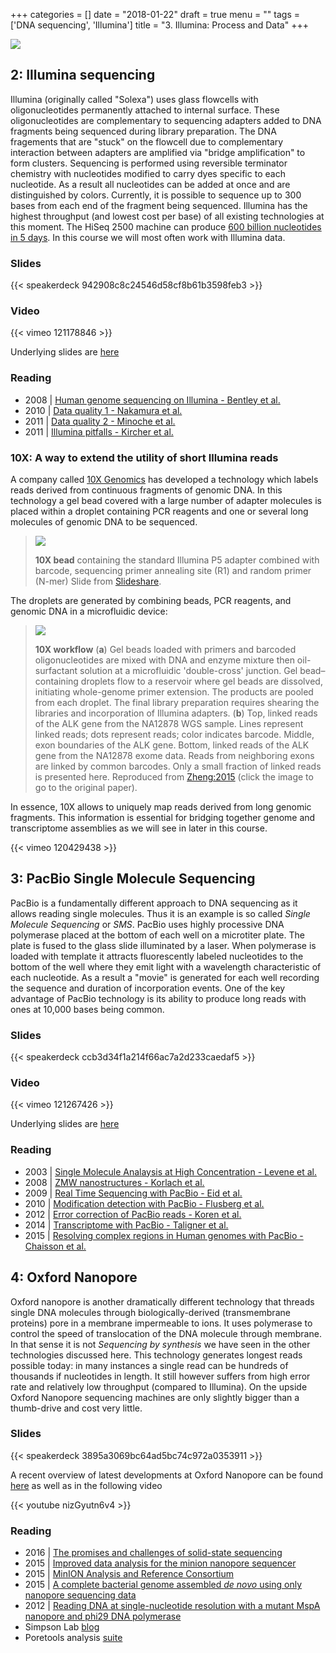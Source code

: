 +++
categories = []
date = "2018-01-22"
draft = true
menu = ""
tags = ['DNA sequencing', 'Illumina']
title = "3. Illumina: Process and Data"
+++

![](/img/illumina_pseudocolor.png)

## 2: Illumina sequencing

Illumina (originally called "Solexa") uses glass flowcells with oligonucleotides permanently attached to internal surface. These oligonucleotides are complementary to sequencing adapters added to DNA fragments being sequenced during library preparation. The DNA fragements that are "stuck" on the flowcell due to complementary interaction between adapters are amplified via "bridge amplification" to form clusters. Sequencing is performed using reversible terminator chemistry with nucleotides modified to carry dyes specific to each nucleotide. As a result all nucleotides can be added at once and are distinguished by colors. Currently, it is possible to sequence up to 300 bases from each end of the fragment being sequenced. Illumina has the highest throughput (and lowest cost per base) of all existing technologies at this moment. The HiSeq 2500 machine can produce [600 billion nucleotides in 5 days](http://www.illumina.com/systems/hiseq_2500_1500/performance_specifications.html). In this course we will most often work with Illumina data.

### Slides

{{< speakerdeck 942908c8c24546d58cf8b61b3598feb3 >}}

### Video

{{< vimeo 121178846 >}}

Underlying slides are [here](https://speakerdeck.com/nekrut/ngs-technologies-illumina#)

### Reading

* 2008 | [Human genome sequencing on Illumina - Bentley et al.](http://www.nature.com/nature/journal/v456/n7218/pdf/nature07517.pdf)
* 2010 | [Data quality 1 - Nakamura et al.](http://nar.oxfordjournals.org/content/39/13/e90.full-text-lowres.pdf)
* 2011 | [Data quality 2 - Minoche et al.](http://genomebiology.com/content/pdf/gb-2011-12-11-r112.pdf)
* 2011 | [Illumina pitfalls - Kircher et al.](http://www.biomedcentral.com/content/pdf/1471-2164-12-382.pdf)

### 10X: A way to extend the utility of short Illumina reads

A company called [10X Genomics](http://www.10xgenomics.com/technology/) has developed a technology which labels reads derived from continuous fragments of genomic DNA. In this technology a gel bead covered with a large number of adapter molecules is placed within a droplet containing PCR reagents and one or several long molecules of genomic DNA to be sequenced. 

> ![](/img/10x.png)
>
> **10X bead** containing the standard Illumina P5 adapter combined with barcode, sequencing primer annealing site (R1) and random primer (N-mer) Slide from [Slideshare](http://www.slideshare.net/GenomeInABottle/aug2015-analysis-team-04-10x-genomics).

The droplets are generated by combining beads, PCR reagents, and genomic DNA in a microfluidic device:

> [![](/img/10x-overview.jpg)](http://www.nature.com/nbt/journal/v34/n3/fig_tab/nbt.3432_F1.html)
>
> **10X workflow** (**a**) Gel beads loaded with primers and barcoded oligonucleotides are mixed with DNA and enzyme mixture then oil-surfactant solution at a microfluidic 'double-cross' junction. Gel bead–containing droplets flow to a reservoir where gel beads are dissolved, initiating whole-genome primer extension. The products are pooled from each droplet. The final library preparation requires shearing the libraries and incorporation of Illumina adapters. (**b**) Top, linked reads of the ALK gene from the NA12878 WGS sample. Lines represent linked reads; dots represent reads; color indicates barcode. Middle, exon boundaries of the ALK gene. Bottom, linked reads of the ALK gene from the NA12878 exome data. Reads from neighboring exons are linked by common barcodes. Only a small fraction of linked reads is presented here. Reproduced from [Zheng:2015](http://www.nature.com/nbt/journal/v34/n3/full/nbt.3432.html) (click the image to go to the original paper).

In essence, 10X allows to uniquely map reads derived from long genomic fragments. This information is essential for bridging together genome and transcriptome assemblies as we will see in later in this course. 

{{< vimeo 120429438 >}}


## 3: PacBio Single Molecule Sequencing

PacBio is a fundamentally different approach to DNA sequencing as it allows reading single molecules. Thus it is an example is so called _Single Molecule Sequencing_ or _SMS_. PacBio uses highly processive DNA polymerase placed at the bottom of each well on a microtiter plate. The plate is fused to the glass slide illuminated by a laser. When polymerase is loaded with template it attracts fluorescently labeled nucleotides to the bottom of the well where they emit light with a wavelength characteristic of each nucleotide. As a result a "movie" is generated for each well recording the sequence and duration of incorporation events. One of the key advantage of PacBio technology is its ability to produce long reads with ones at 10,000 bases being common. 

### Slides

{{< speakerdeck ccb3d34f1a214f66ac7a2d233caedaf5 >}}

### Video

{{< vimeo 121267426 >}}

Underlying slides are [here](https://speakerdeck.com/nekrut/ngs-technologies-pacific-biosceinces)

### Reading

* 2003 | [Single Molecule Analaysis at High Concentration - Levene et al.](http://www.sciencemag.org/content/299/5607/682.full.pdf)
* 2008 | [ZMW nanostructures - Korlach et al.](http://www.pnas.org/content/105/4/1176.full)
* 2009 | [Real Time Sequencing with PacBio - Eid et al.](http://www.sciencemag.org/content/323/5910/133.full)
* 2010 | [Modification detection with PacBio - Flusberg et al.](http://www.nature.com/nmeth/journal/v7/n6/pdf/nmeth.1459.pdf)
* 2012 | [Error correction of PacBio reads - Koren et al.](http://www.nature.com/nbt/journal/v30/n7/pdf/nbt.2280.pdf)
* 2014 | [Transcriptome with PacBio - Taligner et al.](http://www.pnas.org/cgi/doi/10.1073/pnas.1400447111)
* 2015 | [Resolving complex regions in Human genomes with PacBio - Chaisson et al.](http://dx.doi.org/10.1038/nature13907)

## 4: Oxford Nanopore

Oxford nanopore is another dramatically different technology that threads single DNA molecules through biologically-derived (transmembrane proteins) pore in a membrane impermeable to ions. It uses polymerase to control the speed of translocation of the DNA molecule through membrane. In that sense it is not _Sequencing by synthesis_ we have seen in the other technologies discussed here. This technology generates longest reads possible today: in many instances a single read can be hundreds of thousands if nucleotides in length. It still however suffers from high error rate and relatively low throughput (compared to Illumina). On the upside Oxford Nanopore sequencing machines are only slightly bigger than a thumb-drive and cost very little. 

### Slides

{{< speakerdeck 3895a3069bc64ad5bc74c972a0353911 >}}

A recent overview of latest developments at Oxford Nanopore can be found [here](https://github.com/lmmx/talk-transcripts/blob/master/Nanopore/NoThanksIveAlreadyGotOne.md) as well as in the following video

{{< youtube nizGyutn6v4 >}}

### Reading

* 2016 | [The promises and challenges of solid-state sequencing](http://nature.com/nnano/journal/v11/n2/full/nnano.2016.9.html)
* 2015 | [Improved data analysis for the minion nanopore sequencer](http://nature.com/nmeth/journal/v12/n4/full/nmeth.3290.html)
* 2015 | [MinION Analysis and Reference Consortium](https://www.ncbi.nlm.nih.gov/pmc/articles/PMC4722697/)
* 2015 | [A complete bacterial genome assembled *de novo* using only nanopore sequencing data](http://www.nature.com/nmeth/journal/v12/n8/full/nmeth.3444.html)
* 2012 | [Reading DNA at single-nucleotide resolution with a mutant MspA nanopore and phi29 DNA polymerase](http://nature.com/nbt/journal/v30/n4/full/nbt.2171.html)
* Simpson Lab [blog](http://simpsonlab.github.io/2015/04/08/eventalign/)
* Poretools analysis [suite](http://poretools.readthedocs.org/)
